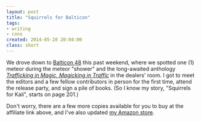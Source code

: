 ```yaml
---
layout: post
title: "Squirrels for Balticon"
tags:
- writing
- cons
created: 2014-05-28 20:04:00
class: short
---
```

We drove down to [Balticon 48](http://www.balticon.org) this past weekend, where we spotted one (1) meteor during the meteor "shower" and the long-awaited anthology *[Trafficking in Magic, Magicking in Traffic](http://www.amazon.com/gp/product/1617209457/ref=as_li_tl?ie=UTF8&camp=1789&creative=9325&creativeASIN=1617209457&linkCode=as2&tag=mcdema-20&linkId=FYYXFORPYCV46TGT)* in the dealers' room.  I got to meet the editors and a few fellow contributors in person for the first time, attend the release party, and sign a pile of books.  (So I know my story, "Squirrels for Kali", starts on page 201.)

Don't worry, there are a few more copies available for you to buy at the affiliate link above, and I've also updated [my Amazon store](http://astore.amazon.com/mcdema-20).







